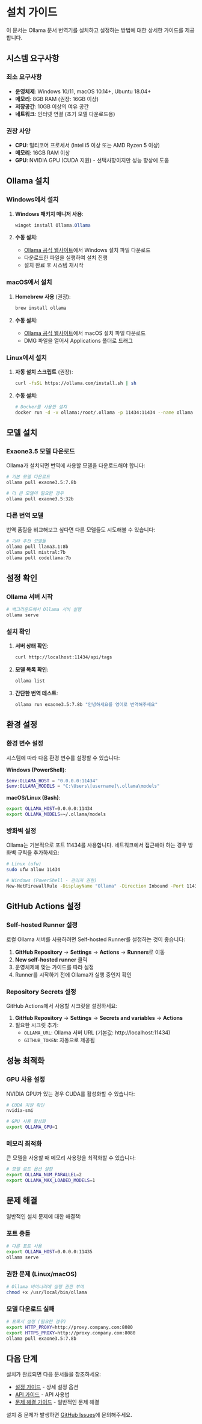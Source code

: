 # 설치 가이드

이 문서는 Ollama 문서 번역기를 설치하고 설정하는 방법에 대한 상세한 가이드를 제공합니다.

## 시스템 요구사항

### 최소 요구사항
- **운영체제**: Windows 10/11, macOS 10.14+, Ubuntu 18.04+
- **메모리**: 8GB RAM (권장: 16GB 이상)
- **저장공간**: 10GB 이상의 여유 공간
- **네트워크**: 인터넷 연결 (초기 모델 다운로드용)

### 권장 사양
- **CPU**: 멀티코어 프로세서 (Intel i5 이상 또는 AMD Ryzen 5 이상)
- **메모리**: 16GB RAM 이상
- **GPU**: NVIDIA GPU (CUDA 지원) - 선택사항이지만 성능 향상에 도움

## Ollama 설치

### Windows에서 설치

1. **Windows 패키지 매니저 사용**:
   ```powershell
   winget install Ollama.Ollama
   ```

2. **수동 설치**:
   - [Ollama 공식 웹사이트](https://ollama.com/download)에서 Windows 설치 파일 다운로드
   - 다운로드한 파일을 실행하여 설치 진행
   - 설치 완료 후 시스템 재시작

### macOS에서 설치

1. **Homebrew 사용** (권장):
   ```bash
   brew install ollama
   ```

2. **수동 설치**:
   - [Ollama 공식 웹사이트](https://ollama.com/download)에서 macOS 설치 파일 다운로드
   - DMG 파일을 열어서 Applications 폴더로 드래그

### Linux에서 설치

1. **자동 설치 스크립트** (권장):
   ```bash
   curl -fsSL https://ollama.com/install.sh | sh
   ```

2. **수동 설치**:
   ```bash
   # Docker를 사용한 설치
   docker run -d -v ollama:/root/.ollama -p 11434:11434 --name ollama ollama/ollama
   ```

## 모델 설치

### Exaone3.5 모델 다운로드

Ollama가 설치되면 번역에 사용할 모델을 다운로드해야 합니다:

```bash
# 기본 모델 다운로드
ollama pull exaone3.5:7.8b

# 더 큰 모델이 필요한 경우
ollama pull exaone3.5:32b
```

### 다른 번역 모델

번역 품질을 비교해보고 싶다면 다른 모델들도 시도해볼 수 있습니다:

```bash
# 기타 추천 모델들
ollama pull llama3.1:8b
ollama pull mistral:7b
ollama pull codellama:7b
```

## 설정 확인

### Ollama 서버 시작

```bash
# 백그라운드에서 Ollama 서버 실행
ollama serve
```

### 설치 확인

1. **서버 상태 확인**:
   ```bash
   curl http://localhost:11434/api/tags
   ```

2. **모델 목록 확인**:
   ```bash
   ollama list
   ```

3. **간단한 번역 테스트**:
   ```bash
   ollama run exaone3.5:7.8b "안녕하세요를 영어로 번역해주세요"
   ```

## 환경 설정

### 환경 변수 설정

시스템에 따라 다음 환경 변수를 설정할 수 있습니다:

**Windows (PowerShell)**:
```powershell
$env:OLLAMA_HOST = "0.0.0.0:11434"
$env:OLLAMA_MODELS = "C:\Users\[username]\.ollama\models"
```

**macOS/Linux (Bash)**:
```bash
export OLLAMA_HOST=0.0.0.0:11434
export OLLAMA_MODELS=~/.ollama/models
```

### 방화벽 설정

Ollama는 기본적으로 포트 11434를 사용합니다. 네트워크에서 접근해야 하는 경우 방화벽 규칙을 추가하세요:

```bash
# Linux (ufw)
sudo ufw allow 11434

# Windows (PowerShell - 관리자 권한)
New-NetFirewallRule -DisplayName "Ollama" -Direction Inbound -Port 11434 -Protocol TCP -Action Allow
```

## GitHub Actions 설정

### Self-hosted Runner 설정

로컬 Ollama 서버를 사용하려면 Self-hosted Runner를 설정하는 것이 좋습니다:

1. **GitHub Repository** → **Settings** → **Actions** → **Runners**로 이동
2. **New self-hosted runner** 클릭
3. 운영체제에 맞는 가이드를 따라 설정
4. Runner를 시작하기 전에 Ollama가 실행 중인지 확인

### Repository Secrets 설정

GitHub Actions에서 사용할 시크릿을 설정하세요:

1. **GitHub Repository** → **Settings** → **Secrets and variables** → **Actions**
2. 필요한 시크릿 추가:
   - `OLLAMA_URL`: Ollama 서버 URL (기본값: http://localhost:11434)
   - `GITHUB_TOKEN`: 자동으로 제공됨

## 성능 최적화

### GPU 사용 설정

NVIDIA GPU가 있는 경우 CUDA를 활성화할 수 있습니다:

```bash
# CUDA 지원 확인
nvidia-smi

# GPU 사용 활성화
export OLLAMA_GPU=1
```

### 메모리 최적화

큰 모델을 사용할 때 메모리 사용량을 최적화할 수 있습니다:

```bash
# 모델 로드 옵션 설정
export OLLAMA_NUM_PARALLEL=2
export OLLAMA_MAX_LOADED_MODELS=1
```

## 문제 해결

일반적인 설치 문제에 대한 해결책:

### 포트 충돌
```bash
# 다른 포트 사용
export OLLAMA_HOST=0.0.0.0:11435
ollama serve
```

### 권한 문제 (Linux/macOS)
```bash
# Ollama 바이너리에 실행 권한 부여
chmod +x /usr/local/bin/ollama
```

### 모델 다운로드 실패
```bash
# 프록시 설정 (필요한 경우)
export HTTP_PROXY=http://proxy.company.com:8080
export HTTPS_PROXY=http://proxy.company.com:8080
ollama pull exaone3.5:7.8b
```

## 다음 단계

설치가 완료되면 다음 문서들을 참조하세요:

- [설정 가이드](configuration.md) - 상세 설정 옵션
- [API 가이드](api-guide.md) - API 사용법
- [문제 해결 가이드](troubleshooting.md) - 일반적인 문제 해결

설치 중 문제가 발생하면 [GitHub Issues](https://github.com/your-username/ollama-doc-translator/issues)에 문의해주세요.